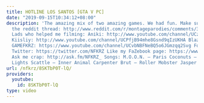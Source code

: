 ```yaml
---
title: HOTLINE LOS SANTOS [GTA V PC]
date: "2019-09-15T10:34:12+08:00"
description: 'The amazing mix of two amazing games. We had fun. Make sure to visit
  the reddit thread: http://www.reddit.com/r/montageparodies/comments/32tsxj/hotline_los_santos_gta_v_pc_mlg/
  Lads who helped me filming: Aniki: http://www.youtube.com/channel/UCzODDLJ5VJZyCM3NAqsqbyA
  Kiisliy: http://www.youtube.com/channel/UCPfjB94mhe8Gsnd9qIzUKHA BlazinSkrubs: http://www.youtube.com/user/blazinskrubs
  GAMEFKRZ: https://www.youtube.com/channel/UCvbNBFNeBQ5o6JGmzqq2Svg Follow me on
  Twitter: https://twitter.com/NFKRZ Like my FaZebook page: https://www.facebook.com/NFKRZ1
  Ask me crap: http://ask.fm/NFKRZ_ Songs: M​.​O​.​O​.​N. – Paris Coconuts – Silver
  Lights Scattle – Inner Animal Carpenter Brut – Roller Mobster Jasper Byrne – Miami'
url: /nfkrz/8SKTbP0T-lQ/
providers:
  youtube:
    id: 8SKTbP0T-lQ
type: video
---
```

